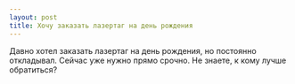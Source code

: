 ```yaml
---
layout: post 
title: Хочу заказать лазертаг на день рождения 
--- 
```

Давно хотел заказать лазертаг на день рождения, но постоянно откладывал. Сейчас уже нужно прямо срочно. Не знаете, к кому лучше обратиться?